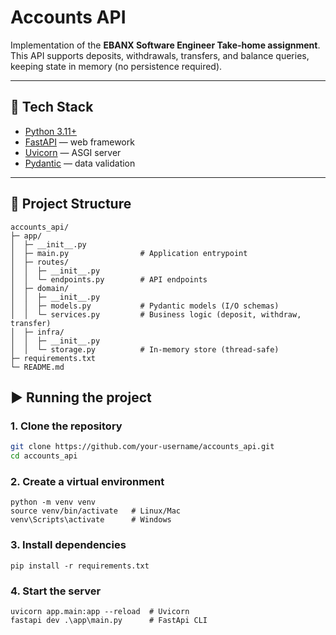 # Accounts API

Implementation of the **EBANX Software Engineer Take-home assignment**.  
This API supports deposits, withdrawals, transfers, and balance queries, keeping state in memory (no persistence required).

---

## 🚀 Tech Stack

- [Python 3.11+](https://www.python.org/)
- [FastAPI](https://fastapi.tiangolo.com/) — web framework
- [Uvicorn](https://www.uvicorn.org/) — ASGI server
- [Pydantic](https://docs.pydantic.dev/) — data validation

---
## 📂 Project Structure

```plaintext
accounts_api/
├─ app/
│  ├─ __init__.py
│  ├─ main.py                # Application entrypoint
│  ├─ routes/
│  │  ├─ __init__.py
│  │  └─ endpoints.py        # API endpoints
│  ├─ domain/
│  │  ├─ __init__.py
│  │  ├─ models.py           # Pydantic models (I/O schemas)
│  │  └─ services.py         # Business logic (deposit, withdraw, transfer)
│  ├─ infra/
│  │  ├─ __init__.py
│  │  └─ storage.py          # In-memory store (thread-safe)
├─ requirements.txt
└─ README.md
```


## ▶️ Running the project

### 1. Clone the repository
```bash
git clone https://github.com/your-username/accounts_api.git
cd accounts_api
```

### 2. Create a virtual environment
```shell
python -m venv venv
source venv/bin/activate   # Linux/Mac
venv\Scripts\activate      # Windows
```

### 3. Install dependencies
```shell
pip install -r requirements.txt
```

### 4. Start the server
```shell
uvicorn app.main:app --reload  # Uvicorn
fastapi dev .\app\main.py      # FastApi CLI 
```